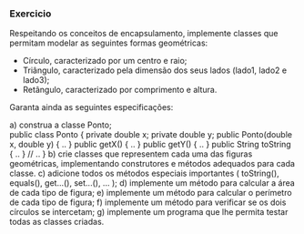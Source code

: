 ### Exercicio
  Respeitando os conceitos de encapsulamento, implemente classes que permitam modelar as seguintes formas geométricas:
  
  * Círculo, caracterizado por um centro e raio;
  * Triângulo, caracterizado pela dimensão dos seus lados (lado1, lado2 e lado3);
  * Retângulo, caracterizado por comprimento e altura.
  
  Garanta ainda as seguintes especificações:
  
  a) construa a classe Ponto;  
    public class Ponto {
        private double x;
        private double y;
        public Ponto(double x, double y) { .. }
        public getX() { .. }
        public getY() { .. }
        public String toString { .. }
        // ..
        }
  b) crie classes que representem cada uma das figuras geométricas, implementando construtores e métodos adequados para cada classe.
  c) adicione todos os métodos especiais importantes ( toString(), equals(), get...(), set...(), ... );
  d) implemente um método para calcular a área de cada tipo de figura;
  e) implemente um método para calcular o perímetro de cada tipo de figura;
  f) implemente um método para verificar se os dois círculos se intercetam;
  g) implemente um programa que lhe permita testar todas as classes criadas.

